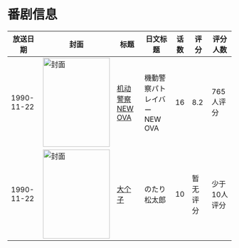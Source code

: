 # 番剧信息

|放送日期|封面|标题|日文标题|话数|评分|评分人数|
|---|---|---|---|---|---|---|
|1990-11-22|<img src="https://lain.bgm.tv/pic/cover/c/cd/ad/13552_80asQ.jpg" alt="封面" style="width:150px;height:200px;object-fit:cover;">|[机动警察 NEW OVA](https://bangumi.tv/subject/13552)|機動警察パトレイバー NEW OVA|16|8.2|765人评分|
|1990-11-22|<img src="https://lain.bgm.tv/pic/cover/c/41/91/97946_5n55y.jpg" alt="封面" style="width:150px;height:200px;object-fit:cover;">|[大个子](https://bangumi.tv/subject/97946)|のたり松太郎|10|暂无评分|少于10人评分|
